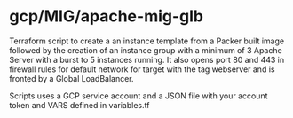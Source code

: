 # gcp/MIG/apache-mig-glb
Terraform script to create a an instance template from a Packer built image followed by the creation of an instance group with a minimum of 3 Apache Server with a burst to 5 instances running.  It also opens port 80 and 443 in firewall rules for default network for target with the tag webserver and is fronted by a Global LoadBalancer.  

Scripts uses a GCP service account and a JSON file with your account token and VARS defined in variables.tf
